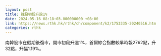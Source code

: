 ```yaml
---
layout: post
title: 韓股初段升逾1%
date: 2024-05-16 08:18:03.000000000 +08:00
link: https://news.rthk.hk/rthk/ch/component/k2/1753335-20240516.htm
categories: rthk
---
```


南韓股市在假期後復市，開市初段升逾1%，首爾綜合指數較早時報2762點，升32點，升幅1.19%。
